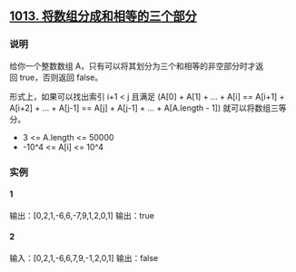 ## [1013. 将数组分成和相等的三个部分](https://leetcode-cn.com/problems/partition-array-into-three-parts-with-equal-sum/)
### 说明
给你一个整数数组 A，只有可以将其划分为三个和相等的非空部分时才返回 true，否则返回 false。

形式上，如果可以找出索引 i+1 < j 且满足 (A[0] + A[1] + ... + A[i] == A[i+1] + A[i+2] + ... + A[j-1] == A[j] + A[j-1] + ... + A[A.length - 1]) 就可以将数组三等分。

* 3 <= A.length <= 50000
* -10^4 <= A[i] <= 10^4

### 实例
#### 1
输出：[0,2,1,-6,6,-7,9,1,2,0,1]
输出：true

#### 2
输入：[0,2,1,-6,6,7,9,-1,2,0,1]
输出：false
